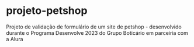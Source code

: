 # projeto-petshop
 Projeto de validação de formulário de um site de petshop - desenvolvido durante o Programa Desenvolve 2023 do Grupo Boticário em parceiria com a Alura
